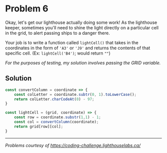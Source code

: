 # Problem 6

Okay, let's get our lighthouse actually doing some work! As the lighthouse keeper, sometimes you'll need to shine the light directly on a particular cell in the grid, to alert passing ships to a danger there.

Your job is to write a function called `lightCell()` that takes in the coordinates in the form of `'A3'` or `'J9'` and returns the contents of that specific cell. (Ex: `lightCell('B4')`; would return `""`)

*For the purposes of testing, my solution involves passing the GRID variable.*

## Solution

```javascript
const convertColumn = coordinate => {
    const colLetter = coordinate.subtr(0, 1).toLowerCase();
    return colLetter.charCodeAt(0) - 97;
}

const lightCell = (grid, coordinate) => {
    const row = coordinate.substr(1,1) - 1;
    const col = convertColumn(coordinate);
    return grid[row][col];
}
```

---

*Problems courtesy of https://coding-challenge.lighthouselabs.ca/*